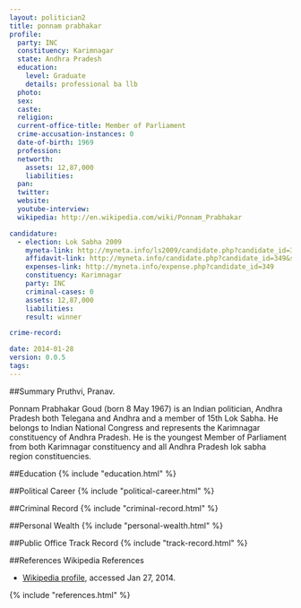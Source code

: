 ```yaml
---
layout: politician2
title: ponnam prabhakar
profile: 
  party: INC
  constituency: Karimnagar
  state: Andhra Pradesh
  education: 
    level: Graduate
    details: professional ba llb
  photo: 
  sex: 
  caste: 
  religion: 
  current-office-title: Member of Parliament
  crime-accusation-instances: 0
  date-of-birth: 1969
  profession: 
  networth: 
    assets: 12,87,000
    liabilities: 
  pan: 
  twitter: 
  website: 
  youtube-interview: 
  wikipedia: http://en.wikipedia.com/wiki/Ponnam_Prabhakar

candidature: 
  - election: Lok Sabha 2009
    myneta-link: http://myneta.info/ls2009/candidate.php?candidate_id=349
    affidavit-link: http://myneta.info/candidate.php?candidate_id=349&scan=original
    expenses-link: http://myneta.info/expense.php?candidate_id=349
    constituency: Karimnagar 
    party: INC
    criminal-cases: 0
    assets: 12,87,000
    liabilities: 
    result: winner 

crime-record: 

date: 2014-01-28
version: 0.0.5
tags: 
---
```

##Summary
Pruthvi, Pranav.

Ponnam Prabhakar Goud (born 8 May 1967) is an Indian politician, Andhra Pradesh both Telegana and Andhra and a member of 15th Lok Sabha. He belongs to Indian National Congress and represents the Karimnagar constituency of Andhra Pradesh. He is the youngest Member of Parliament from both Karimnagar constituency and all Andhra Pradesh lok sabha region constituencies.


##Education
{% include "education.html" %}


##Political Career
{% include "political-career.html" %}


##Criminal Record
{% include "criminal-record.html" %}


##Personal Wealth
{% include "personal-wealth.html" %}


##Public Office Track Record
{% include "track-record.html" %}


##References
Wikipedia References
- [Wikipedia profile]({{page.profile.wikipedia}}), accessed Jan 27, 2014.



{% include "references.html" %}